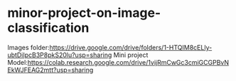 # minor-project-on-image-classification
Images folder:https://drive.google.com/drive/folders/1-HTQIM8cELly-ubtDiIpcB3P8pkS20lu?usp=sharing
Mini project Model:https://colab.research.google.com/drive/1vijRmCwGc3cmiGCGPBvNEkWJFEAG2mtt?usp=sharing
